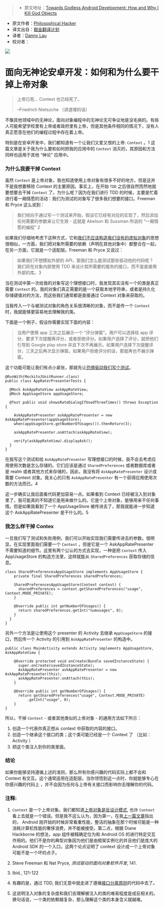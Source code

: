 > * 原文地址：[Towards Godless Android Development: How and Why I Kill God Objects](https://www.philosophicalhacker.com/post/towards-godless-android-development-how-and-why-i-kill-god-objects/)
* 原文作者：[Philosophical Hacker](https://www.philosophicalhacker.com)
* 译文出自：[掘金翻译计划](https://github.com/xitu/gold-miner)
* 译者：[Danny Lau](https://github.com/Danny1451) 
* 校对者：

![](https://www.philosophicalhacker.com/images/nietzsche.jpg)

# 面向无神论安卓开发：如何和为什么要干掉上帝对象

> 上帝已死... Context 也已经死了。
> 
> –Friedrich Nietszche （讲道理的话）

不像其他领域中的无神论，面向对象编程中的无神论无可争议地是没毛病的。有些人可能希望学校里有上帝或者政府里有上帝，但是其他条件相同的情况下，没有人真正愿意在他们的编程过程中存在着上帝。

特别是在安卓开发中，我们都知道有一个让我们又爱又恨的上帝: `Context` 。1 这篇文章是关于我为什么要和如何把我的应用中的 `Context` 消灭的，其原因和方法同样也适用于其他 “神论” 应用中。

### 为什么我要干掉 Context

虽然 `Context` 是上帝对象，我也知道使用上帝对象有很多不好的地方，但是这并不是我想要移除 Context 的主要原因。事实上，在开始 `TDD` 之后很自然而然地就要想要去干掉 `Context` 了。为什么呢？因为在我们进行 TDD 的时候，主要是忙着进行着一厢情愿的活动：我们为测试的对象写了很多我们想要的接口。Freeman 和 Pryce 这么说到：

> 我们倾向于通过写一个测试来开始，假设它已经有对应的实现了，然后添加任何需要的参数来让它生效 - 这就是 Abelson 和 Sussman 所说的 “一厢情愿的编程” 2

如果我们仔细地考虑下这种方式，它和[我们不应该构造我们没有的虚拟对象](https://www.philosophicalhacker.com/post/how-we-misuse-mocks-for-android-tests/)的思想很相似，一方面，我们把对象所需要的依赖（声明在其他对象中）都整合在一起，在另一方面，它就是一个适配层。Freeman 和 Pryce 又说过：

> 如果我们不想模拟外部的 API，那我们怎么能测试那些驱动他的代码呢？ 我们将在对象内部使用 TDD 来设计其所需要的服务的接口，而不是直接用外部的库。3

当在测试中第一次给我的对象写这个理想接口时，我发现其实没有一个的类是真正需要 `Context` 的。我的对象们真正需要的是一个获取本地字符串，或者是持久化存储键值对的方法，而这些我们通常都是直接通过 Context 对象来获取的。

当我传入一个与被测试对象的角色关系很清晰的对象，而不是传一个 `Context` 时，我就能够更容易地去理解我的类。

下面是一个例子，假设你需要实现下面的内容：

> 当用户使用 app 三次之后展示一个 “评分弹窗”。用户可以选择给 app 评分，要求下次提醒再评分，或者拒绝评分。如果用户选择了评分，就把他们引导到 Google play store 并且下次不再展示。如果用户选择下次提醒评分，三天之后再次显示弹窗。如果用户拒绝评分的话，那就再也不展示弹窗。

这个功能可能让我们有点小紧张，那就先让[恐惧驱动我们写个测试](https://www.philosophicalhacker.com/post/what-should-we-unit-test/)。

```
@RunWith(MockitoJUnitRunner.class)
public class AppRaterPresenterTests {

  @Mock AskAppRateView askAppRateView;
  @Mock AppUsageStore appUsageStore;

  @Test public void showsRateDialogIfUsedThreeTimes() throws Exception {  

    AskAppRatePresenter askAppRatePresenter = new AskAppRatePresenter(appUsageStore);
    when(appUsageStore.getNumberOfUsages()).thenReturn(3);

    askAppRatePresenter.onAttach(askAppRateView);

    verify(askAppRateView).displayAsk();
  }
}
```
   
在我写这个测试和给 `AskAppRatePresenter` 写理想接口的时候，我不会去考虑应用使用次数是怎么存储的。它们应该是通过 `SharedPreferences` 或者数据库或者是 realm 或者其他方式来存储的，因此，我没有将 `AskAppRatePresenter` 设计成需要 Context 对象。我关心的只有 `AskAppRatePresenter` 有一个获得应用使用次数的方法而已。4

这一步确实让我后面看代码更加容易一点。如果看到 Context 已经被注入到对象里了，我可能真的不知道它是用来做什么的。它是个上帝对象，能够用来干任何事情。但是如果我看到了一个 AppUsageStore 被传进去了，那我就能进一步知道这个 AskAppRatePresenter 是干什么的。5

### 我怎么样干掉 Contex

一旦我们写了测试和失败用例，我们可以开始实现我们需要传进去的参数。很明显，在实现里面我们需要一个 `Context` ，但是它是一个 AskAppRatePresenter 不需要知道的细节。这里有两个公认的方式去实现，一种是把 `Context` 传入 AppUsageStore 的构造方法里，这样就能从 `SharedPreferences` 获取存储的信息。

```
class SharedPreferencesAppUsageStore implements AppUsageStore {
    private final SharedPreferences sharedPreferences;

    SharedPreferencesAppUsageStore(Context context) {
      sharedPreferences = context.getSharedPreferences("usage", Context.MODE_PRIVATE);
    }

    @Override public int getNumberOfUsages() {
      return sharedPreferences.getInt("numusages", 0);
    }
  }
}
```

另外一个方法是让使用这个 presenter 的 Activity 去继承 `AppUsageStore` 的接口，然后传一个 Activity 的引用到 `AskAppRatePresenter` 的构造中。

```
public class MainActivity extends Activity implements AppUsageStore, AskAppRateView {

    @Override protected void onCreate(Bundle savedInstanceState) {
      super.onCreate(savedInstanceState);
      AskAppRatePresenter askAppRatePresenter = new AskAppRatePresenter(this);
      askAppRatePresenter.onAttach(this);
    }

    @Override public int getNumberOfUsages() {
      return getSharedPreferences("usage", Context.MODE_PRIVATE)
          .getInt("usage", 0);
    }
}
```

所以，干掉 `Context` - 或者其他类似的上帝对象 - 的通用方法如下所示：

1. 创造一个代表你真正想从 context 中获取的内容的接口。
2. 创造一个继承这个接口的类；这个类可能已经是一个 Context 了 （比如：Activity ）
3. 把这个类注入到你的类里面。

### 结论

如果你能够坚持遵循上述的准则，那么所有你感兴趣的代码实际上都不会和 Context 有交互。这个通常适用在适配层。当你领悟到这一点时，你就能够专心在你感兴趣的代码上 ，并不会因为任何与上帝有关接口而影响你去理解你的代码。

### 注释:

1. `Context` 是一个上帝对象。我们都知道[上帝对象是反设计模式](https://en.wikipedia.org/wiki/God_object), 也许 `Context` 看上去就是一个错误。但是我不这么认为，因为第一，在我[上一篇文章](https://www.philosophicalhacker.com/post/why-android-testing-is-so-hard-historical-edition/)指出的， Android 刚开始的时候非常看重性能，整洁的抽象在那个时候可能是一种消耗计算机性能的奢侈浪费，并不能被接受。第二点，根据 Diane Hackborne 的想法，app 组件被精确定位为和 Android OS 的进行特定交互作用的。他们不是你的典型对象因为他们是由框架实例化的并且他们是庞大的 Android SDK 的一个入口。这两个论点证明了 context 设计成一个上帝对象可能不是一个坏的点子。

2. Steve Freeman 和 Nat Pryce, *测试驱动的面向对象软件开发*, 141.

3. Ibid., 121-122

4. 有趣的是，通过 TDD, 我们无意中就走进了遵循[接口分离原则](https://en.wikipedia.org/wiki/Interface_segregation_principle)的代码中去了。

5. 这说明注入对象的复杂度和我们去理解被注入的类的难易程度是成反相关的。换句话说，一个类的依赖越复杂，那么理解这个类的本身含义就越难。
